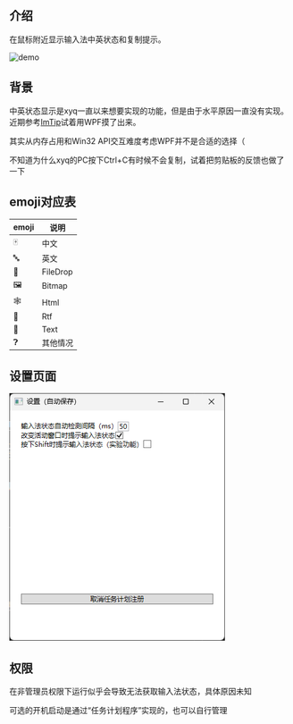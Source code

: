 ## 介绍

在鼠标附近显示输入法中英状态和复制提示。

![demo](https://github.com/xyqlx/MouseHalo/raw/master/images/demo.gif)

## 背景

中英状态显示是xyq一直以来想要实现的功能，但是由于水平原因一直没有实现。近期参考[ImTip](https://github.com/aardio/ImTip)试着用WPF摸了出来。

其实从内存占用和Win32 API交互难度考虑WPF并不是合适的选择（

不知道为什么xyq的PC按下Ctrl+C有时候不会复制，试着把剪贴板的反馈也做了一下

## emoji对应表

| emoji | 说明 |
| --- | --- |
| 🀄 | 中文 |
| 🔤 | 英文 |
| 📁 | FileDrop |
| 🖼 | Bitmap |
| 🕸 | Html |
| 📗 | Rtf |
| 📄 | Text |
| ❓︎ | 其他情况 |

## 设置页面

![config](https://github.com/xyqlx/MouseHalo/raw/master/images/config.png)

## 权限

在非管理员权限下运行似乎会导致无法获取输入法状态，具体原因未知

可选的开机启动是通过“任务计划程序”实现的，也可以自行管理
